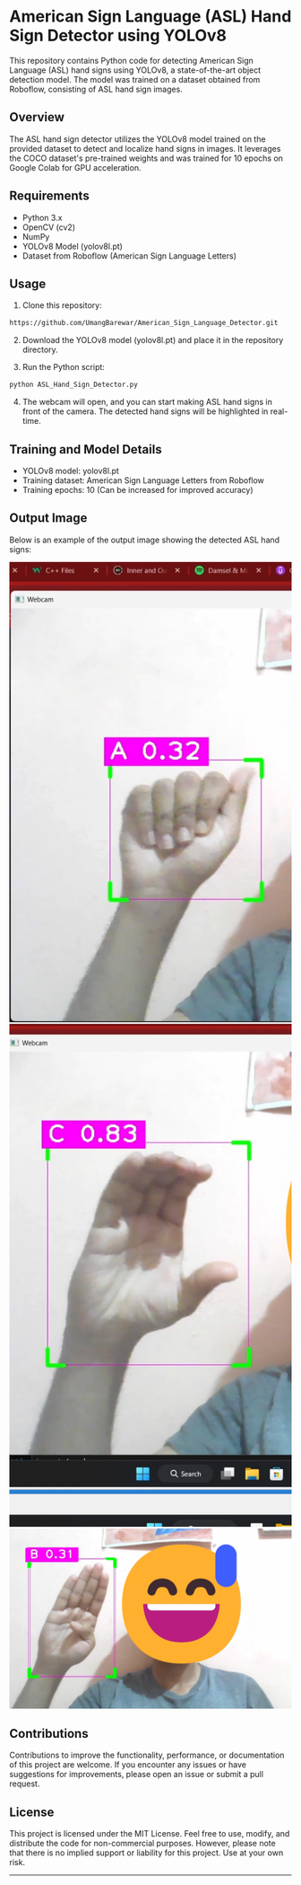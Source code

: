 # American Sign Language (ASL) Hand Sign Detector using YOLOv8

This repository contains Python code for detecting American Sign Language (ASL) hand signs using YOLOv8, a state-of-the-art object detection model. The model was trained on a dataset obtained from Roboflow, consisting of ASL hand sign images.

## Overview

The ASL hand sign detector utilizes the YOLOv8 model trained on the provided dataset to detect and localize hand signs in images. It leverages the COCO dataset's pre-trained weights and was trained for 10 epochs on Google Colab for GPU acceleration.

## Requirements

- Python 3.x
- OpenCV (cv2)
- NumPy
- YOLOv8 Model (yolov8l.pt)
- Dataset from Roboflow (American Sign Language Letters)

## Usage

1. Clone this repository:

```bash
https://github.com/UmangBarewar/American_Sign_Language_Detector.git
```

2. Download the YOLOv8 model (yolov8l.pt) and place it in the repository directory.

3. Run the Python script:

```bash
python ASL_Hand_Sign_Detector.py
```

4. The webcam will open, and you can start making ASL hand signs in front of the camera. The detected hand signs will be highlighted in real-time.

## Training and Model Details

- YOLOv8 model: yolov8l.pt
- Training dataset: American Sign Language Letters from Roboflow
- Training epochs: 10 (Can be increased for improved accuracy)

## Output Image

Below is an example of the output image showing the detected ASL hand signs:

![ASL Hand Signs Detection](output1.png)
![ASL Hand Signs Detection](output3.png)
![ASL Hand Signs Detection](output2.png)

## Contributions

Contributions to improve the functionality, performance, or documentation of this project are welcome. If you encounter any issues or have suggestions for improvements, please open an issue or submit a pull request.

## License

This project is licensed under the MIT License. Feel free to use, modify, and distribute the code for non-commercial purposes. However, please note that there is no implied support or liability for this project. Use at your own risk.

---
